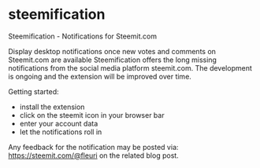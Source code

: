# steemification
Steemification - Notifications for Steemit.com

Display desktop notifications once new votes and comments on Steemit.com are available
Steemification offers the long missing notifications from the social media platform steemit.com. The development is ongoing and the extension will be improved over time.

Getting started:
* install the extension
* click on the steemit icon in your browser bar
* enter your account data
* let the notifications roll in

Any feedback for the notification may be posted via: https://steemit.com/@fleuri on the related blog post.
